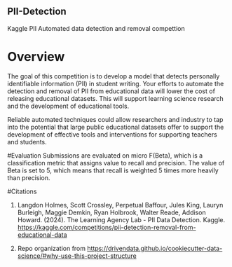 ## PII-Detection
Kaggle PII Automated data detection and removal compettion


# Overview
The goal of this competition is to develop a model that detects personally identifiable information (PII) in student writing. Your efforts to automate the detection and removal of PII from educational data will lower the cost of releasing educational datasets. This will support learning science research and the development of educational tools.

Reliable automated techniques could allow researchers and industry to tap into the potential that large public educational datasets offer to support the development of effective tools and interventions for supporting teachers and students.

#Evaluation
Submissions are evaluated on micro F(Beta), which is a classification metric that assigns value to recall and precision. The value of Beta is set to 5, which means that recall is weighted 5 times more heavily than precision.

#Citations
1. Langdon Holmes, Scott Crossley, Perpetual Baffour, Jules King, Lauryn Burleigh, Maggie Demkin, Ryan Holbrook, Walter Reade, Addison Howard. (2024). The Learning Agency Lab - PII Data Detection. Kaggle. https://kaggle.com/competitions/pii-detection-removal-from-educational-data

2. Repo organization from https://drivendata.github.io/cookiecutter-data-science/#why-use-this-project-structure 
